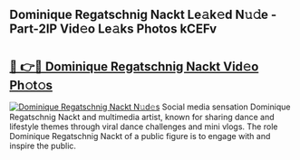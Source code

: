 ## Dominique Regatschnig Nackt Le𝚊k𝚎d N𝚞𝚍e - Part-2IP Vid𝚎o Le𝚊ks Photos kCEFv

# <h2><a href="http://fb0pgk.evod.top/?m=Dominique+Regatschnig+Nackt">🔗 👉🔴 Dominique Regatschnig Nackt Vid𝚎o Ph𝚘t𝚘s</a></h2>

[![Dominique Regatschnig Nackt N𝚞d𝚎s](https://i.imgur.com/8V9OHl7.gif)](http://fb0pgk.evod.top/?m=Dominique+Regatschnig+Nackt)
Social media sensation Dominique Regatschnig Nackt and multimedia artist, known for sharing dance and lifestyle themes through viral dance challenges and mini vlogs. The role Dominique Regatschnig Nackt of a public figure is to engage with and inspire the public. 
